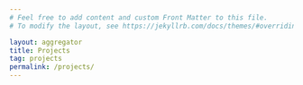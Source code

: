 ```yaml
---
# Feel free to add content and custom Front Matter to this file.
# To modify the layout, see https://jekyllrb.com/docs/themes/#overriding-theme-defaults

layout: aggregator
title: Projects
tag: projects
permalink: /projects/
---
```

